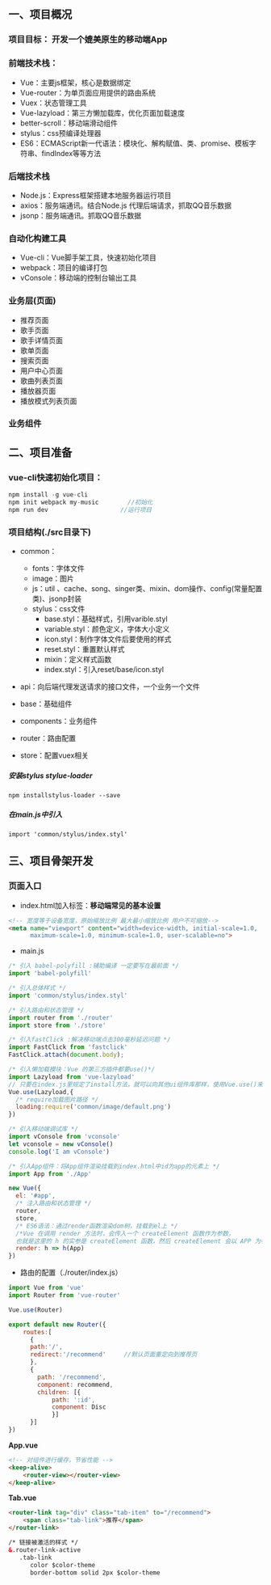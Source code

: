 ## 一、项目概况

### 项目目标： 开发一个媲美原生的移动端App

### 前端技术栈：

- Vue：主要js框架，核心是数据绑定
- Vue-router：为单页面应用提供的路由系统
- Vuex：状态管理工具
- Vue-lazyload：第三方懒加载库，优化页面加载速度
- better-scroll：移动端滑动组件
- stylus：css预编译处理器
- ES6：ECMAScript新一代语法：模块化、解构赋值、类、promise、模板字符串、findIndex等等方法

### 后端技术栈

- Node.js：Express框架搭建本地服务器运行项目
- axios：服务端通讯。结合Node.js 代理后端请求，抓取QQ音乐数据
- jsonp：服务端通讯。抓取QQ音乐数据

### 自动化构建工具

- Vue-cli：Vue脚手架工具，快速初始化项目
- webpack：项目的编译打包
- vConsole：移动端的控制台输出工具

### 业务层(页面)

- 推荐页面
- 歌手页面
- 歌手详情页面
- 歌单页面
- 搜索页面
- 用户中心页面
- 歌曲列表页面
- 播放器页面
- 播放模式列表页面

### 业务组件

## 二、项目准备

### vue-cli快速初始化项目：

```js
npm install -g vue-cli
npm init webpack my-music        //初始化
npm run dev 				   //运行项目
```

### 项目结构(./src目录下)

- common：
  - fonts：字体文件
  - image：图片
  - js：util 、cache、song、singer类、mixin、dom操作、config(常量配置类)、jsonp封装
  - stylus：css文件
    - base.styl：基础样式，引用varible.styl
    - variable.styl：颜色定义，字体大小定义
    - icon.styl：制作字体文件后要使用的样式
    - reset.styl：重置默认样式
    - mixin：定义样式函数
    - index.styl：引入reset/base/icon.styl

- api：向后端代理发送请求的接口文件，一个业务一个文件
- base：基础组件
- components：业务组件
- router：路由配置
- store：配置vuex相关

##### 安装stylus stylue-loader

```npm installstylus-loader --save ```

##### 在main.js中引入

```import 'common/stylus/index.styl'```

## 三、项目骨架开发

### 页面入口

- index.html加入<meta>标签：**移动端常见的基本设置**

```html
<!-- 宽度等于设备宽度，原始缩放比例 最大最小缩放比例 用户不可缩放-->
<meta name="viewport" content="width=device-width, initial-scale=1.0,
      maximum-scale=1.0, minimum-scale=1.0, user-scalable=no">
```

- main.js

```js
/* 引入 babel-polyfill :辅助编译 一定要写在最前面 */
import 'babel-polyfill'

/* 引入总体样式 */
import 'common/stylus/index.styl'

/* 引入路由和状态管理 */
import router from './router'
import store from './store'

/* 引入fastClick :解决移动端点击300毫秒延迟问题 */
import FastClick from 'fastclick'
FastClick.attach(document.body);

/* 引入懒加载模块：Vue 的第三方插件都要use()*/
import Lazyload from 'vue-lazyload'
// 只要在index.js里规定了install方法，就可以向其他ui组件库那样，使用Vue.use()来全局使用
Vue.use(Lazyload,{
  /* require加载图片路径 */
  loading:require('common/image/default.png')
})

/* 引入移动端调试库 */
import vConsole from 'vconsole'
let vconsole = new vConsole()
console.log('I am vConsole')

/* 引入App组件：将App组件渲染挂载到index.html中id为app的元素上 */
import App from './App'

new Vue({
  el: '#app',
  /* 注入路由和状态管理 */
  router,
  store,
  /* ES6语法：通过render函数渲染dom树，挂载到el上 */
  /*Vue 在调用 render 方法时，会传入一个 createElement 函数作为参数，
  也就是这里的 h 的实参是 createElement 函数，然后 createElement 会以 APP 为参数进行调用*/
  render: h => h(App)
})
```

- 路由的配置（./router/index.js）

```js
import Vue from 'vue'
import Router from 'vue-router'

Vue.use(Router)

export default new Router({
    routes:[
      {
      path:'/',
      redirect:'/recommend'     //默认页面重定向到推荐页
      },
      {
        path: '/recommend',
        component: recommend,
        children: [{
            path: ':id',
            component: Disc
            }]
      }]
})
```
**App.vue**
```html
<!-- 对组件进行缓存，节省性能 -->
<keep-alive>
	<router-view></router-view>
</keep-alive>
```
**Tab.vue**
```html
<router-link tag="div" class="tab-item" to="/recommend">
    <span class="tab-link">推荐</span>
</router-link>

/* 链接被激活的样式 */
&.router-link-active
   .tab-link
      color $color-theme
      border-bottom solid 2px $color-theme
```

